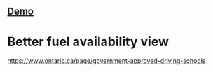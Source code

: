 ## [Demo](https://better-fuel-gov-lk.vercel.app/)

# Better fuel availability view
https://www.ontario.ca/page/government-approved-driving-schools
